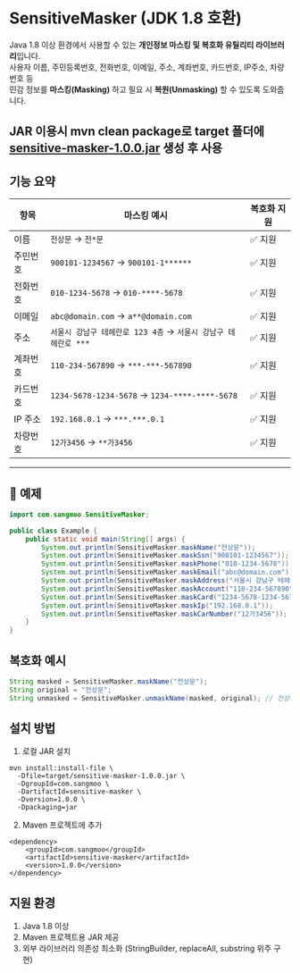 # SensitiveMasker (JDK 1.8 호환)

Java 1.8 이상 환경에서 사용할 수 있는 **개인정보 마스킹 및 복호화 유틸리티 라이브러리**입니다.  
사용자 이름, 주민등록번호, 전화번호, 이메일, 주소, 계좌번호, 카드번호, IP주소, 차량번호 등  
민감 정보를 **마스킹(Masking)** 하고 필요 시 **복원(Unmasking)** 할 수 있도록 도와줍니다.

JAR 이용시 mvn clean package로 target 폴더에
[sensitive-masker-1.0.0.jar](target/sensitive-masker-1.0.0.jar) 생성 후 사용
---

## 기능 요약

| 항목         | 마스킹 예시                                     | 복호화 지원 |
|--------------|--------------------------------------------------|--------------|
| 이름         | `전상문` → `전*문`                              | ✅ 지원       |
| 주민번호     | `900101-1234567` → `900101-1******`             | ✅ 지원       |
| 전화번호     | `010-1234-5678` → `010-****-5678`               | ✅ 지원       |
| 이메일       | `abc@domain.com` → `a**@domain.com`            | ✅ 지원       |
| 주소         | `서울시 강남구 테헤란로 123 4층` → `서울시 강남구 테헤란로 ***` | ✅ 지원       |
| 계좌번호     | `110-234-567890` → `***-***-567890`             | ✅ 지원       |
| 카드번호     | `1234-5678-1234-5678` → `1234-****-****-5678`   | ✅ 지원       |
| IP 주소      | `192.168.0.1` → `***.***.0.1`                   | ✅ 지원       |
| 차량번호     | `12가3456` → `**가3456`                          | ✅ 지원       |

---

## 🧪 예제

```java
import com.sangmoo.SensitiveMasker;

public class Example {
    public static void main(String[] args) {
        System.out.println(SensitiveMasker.maskName("전상문"));                // 전*문
        System.out.println(SensitiveMasker.maskSsn("900101-1234567"));        // 900101-1******
        System.out.println(SensitiveMasker.maskPhone("010-1234-5678"));       // 010-****-5678
        System.out.println(SensitiveMasker.maskEmail("abc@domain.com"));      // a**@domain.com
        System.out.println(SensitiveMasker.maskAddress("서울시 강남구 테헤란로 123 4층")); // 서울시 강남구 테헤란로 ***
        System.out.println(SensitiveMasker.maskAccount("110-234-567890"));    // ***-***-567890
        System.out.println(SensitiveMasker.maskCard("1234-5678-1234-5678"));  // 1234-****-****-5678
        System.out.println(SensitiveMasker.maskIp("192.168.0.1"));            // ***.***.0.1
        System.out.println(SensitiveMasker.maskCarNumber("12가3456"));        // **가3456
    }
}
```

## 복호화 예시
```java
String masked = SensitiveMasker.maskName("전상문");
String original = "전상문";
String unmasked = SensitiveMasker.unmaskName(masked, original); // 전상문
```

## 설치 방법
1. 로컬 JAR 설치
```
mvn install:install-file \
  -Dfile=target/sensitive-masker-1.0.0.jar \
  -DgroupId=com.sangmoo \
  -DartifactId=sensitive-masker \
  -Dversion=1.0.0 \
  -Dpackaging=jar
```
2. Maven 프로젝트에 추가
```
<dependency>
    <groupId>com.sangmoo</groupId>
    <artifactId>sensitive-masker</artifactId>
    <version>1.0.0</version>
</dependency>
```
## 지원 환경
1. Java 1.8 이상 
2. Maven 프로젝트용 JAR 제공
3. 외부 라이브러리 의존성 최소화 (StringBuilder, replaceAll, substring 위주 구현)
